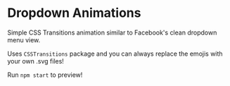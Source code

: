# Dropdown Animations

Simple CSS Transitions animation similar to Facebook's clean dropdown menu view.

Uses `CSSTransitions` package and you can always replace the emojis with your own .svg files!

Run `npm start` to preview!